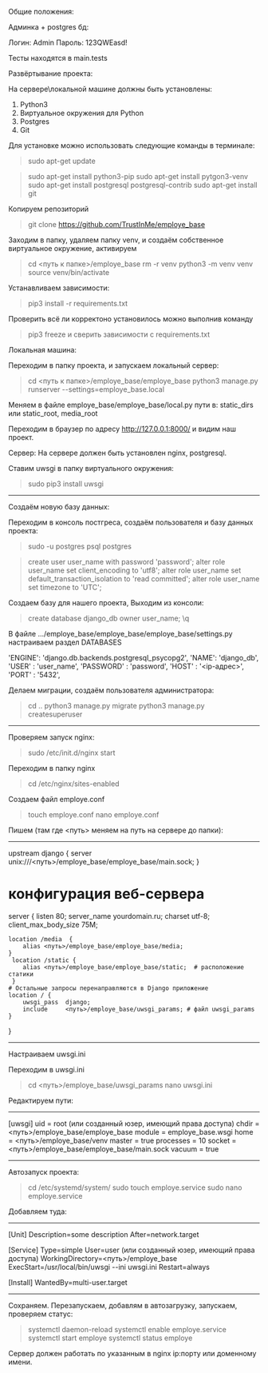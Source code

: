 Общие положения:

Админка + postgres бд:

Логин: Admin
Пароль: 123QWEasd!

Тесты находятся в main.tests



Развёртывание проекта:

На сервере\локальной машине должны быть установлены:
1) Python3
2) Виртуальное окружения для Python
3) Postgres
4) Git

Для установке можно использовать следующие команды в терминале:

> sudo apt-get update

> sudo apt-get install python3-pip
> sudo apt-get install pytgon3-venv
> sudo apt-get install postgresql postgresql-contrib
> sudo apt-get install git

Копируем репозиторий 
> git clone https://github.com/TrustInMe/employe_base

Заходим в папку, удаляем папку venv, и создаём собственное виртуальное окружение, активируем

> cd <путь к папке>/employe_base
> rm -r venv
> python3 -m venv venv
> source venv/bin/activate

Устанавливаем зависимости:
> pip3 install -r requirements.txt

Проверить всё ли корректоно установилось можно выполнив команду
> pip3 freeze
и сверить зависимости с requirements.txt




Локальная машина:


Переходим в папку проекта, и запускаем локальный сервер:

> cd <путь к папке>/employe_base/employe_base
> python3 manage.py runserver --settings=employe_base.local

Меняем в файле employe_base/employe_base/local.py пути  в:
static_dirs или static_root, media_root

Переходим в браузер по адресу http://127.0.0.1:8000/ и видим наш проект.







Сервер:
На сервере должен быть установлен nginx, postgresql.

Ставим uwsgi в папку виртуального окружения:
> sudo pip3 install uwsgi
______

Создаём новую базу данных:

Переходим в консоль постгреса, создаём пользователя и базу данных проекта:
> sudo -u postgres psql postgres

> create user user_name with password 'password';
> alter role user_name set client_encoding to 'utf8';
> alter role user_name set default_transaction_isolation to 'read committed';
> alter role user_name set timezone to 'UTC';

Создаем базу для нашего проекта, Выходим из консоли:
> create database django_db owner user_name;
> \q

В файле .../employe_base/employe_base/employe_base/settings.py настраиваем раздел DATABASES

'ENGINE': 'django.db.backends.postgresql_psycopg2',
'NAME': 'django_db',
'USER' : 'user_name',
'PASSWORD' : 'password',
'HOST' : '<ip-адрес>',
'PORT' : '5432',

Делаем миграции, создаём пользователя администратора:
> cd ..
> python3 manage.py migrate
> python3 manage.py createsuperuser
____________________


Проверяем запуск nginx:
> sudo /etc/init.d/nginx start

Переходим в папку nginx
> cd /etc/nginx/sites-enabled

Создаем файл employe.conf
> touch employe.conf
> nano employe.conf

Пишем (там где <путь> меняем на путь на сервере до папки):
__________________
upstream django {
    server unix:///<путь>/employe_base/employe_base/main.sock; 
}

 # конфигурация веб-сервера
server {
    listen 80; 
    server_name yourdomain.ru; 
    charset utf-8; 
    client_max_body_size 75M; 

    location /media  {
        alias <путь>/employe_base/employe_base/media; 
    }
     location /static {
        alias <путь>/employe_base/employe_base/static;  # расположение статики
     }
    # Остальные запросы перенаправляются в Django приложение
    location / {
        uwsgi_pass  django;
        include     <путь>/employe_base/uwsgi_params; # файл uwsgi_params
    }
}
_____________________

Настраиваем uwsgi.ini

Переходим в uwsgi.ini
> cd <путь>/employe_base/uwsgi_params
> nano uwsgi.ini

Редактируем пути:
_________
[uwsgi]
uid = root (или созданный юзер, имеющий права доступа)
chdir = <путь>/employe_base/employe_base
module = employe_base.wsgi
home = <путь>/employe_base/venv 
master = true
processes = 10 
socket  = <путь>/employe_base/employe_base/main.sock 
vacuum = true
_________


Автозапуск проекта:
> cd /etc/systemd/system/
> sudo touch employe.service
> sudo nano employe.service

Добавляем туда:
_______________
[Unit]
Description=some description
After=network.target

[Service]
Type=simple
User=user   (или созданный юзер, имеющий права доступа)
WorkingDirectory=<путь>/employe_base
ExecStart=/usr/local/bin/uwsgi --ini uwsgi.ini
Restart=always

[Install]
WantedBy=multi-user.target
_______________


Сохраняем. 
Перезапускаем, добавлям в автозагрузку, запускаем, проверяем статус:

> systemctl daemon-reload
> systemctl enable employe.service
> systemctl start employe
> systemctl status employe


Сервер должен работать по указанным в nginx ip:порту или доменному имени.
